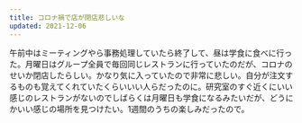 ```yaml
---
title: コロナ禍で店が閉店悲しいな
updated: 2021-12-06
---
```


午前中はミーティングやら事務処理していたら終了して、昼は学食に食べに行った。月曜日はグループ全員で毎回同じレストランに行っていたのだが、コロナのせいか閉店したらしい。かなり気に入っていたので非常に悲しい。自分が注文するものも覚えてくれていたくらいいい人らだったのに。研究室のすぐ近くにいい感じのレストランがないのでしばらくは月曜日も学食になるみたいだが、どうにかいい感じの場所を見つけたい。1週間のうちの楽しみだったので。
